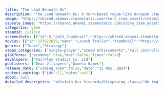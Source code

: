```yaml
---
title: "The Land Beneath Us"
description: "The Land Beneath Us: A turn-based rogue-lite dungeon crawler rooted in Welsh mythology. Unleash skill combos and wield stylish weaponry in Annwn's Underworld. Conquer the Seven Lords, save The Creator, and retrieve vital Soul-Tech."
image: "https://shared.akamai.steamstatic.com/store_item_assets/steam/apps/2131010/header.jpg?t=1729155189"
capsule_image: "https://shared.akamai.steamstatic.com/store_item_assets/steam/apps/2131010/capsule_231x87.jpg?t=1729155189"
categories: game
steamid: 2131010
screenshots: [{"id":0,"path_thumbnail":"https://shared.akamai.steamstatic.com/store_item_assets/steam/apps/2131010/ss_d0c0a9c823218f5aa8dd6d58eacbe65282b4b50f.600x338.jpg?t=1729155189","path_full":"https://shared.akamai.steamstatic.com/store_item_assets/steam/apps/2131010/ss_d0c0a9c823218f5aa8dd6d58eacbe65282b4b50f.1920x1080.jpg?t=1729155189"},{"id":1,"path_thumbnail":"https://shared.akamai.steamstatic.com/store_item_assets/steam/apps/2131010/ss_d345976648b31f22eff14a806dfb64f2227749eb.600x338.jpg?t=1729155189","path_full":"https://shared.akamai.steamstatic.com/store_item_assets/steam/apps/2131010/ss_d345976648b31f22eff14a806dfb64f2227749eb.1920x1080.jpg?t=1729155189"},{"id":2,"path_thumbnail":"https://shared.akamai.steamstatic.com/store_item_assets/steam/apps/2131010/ss_d7372550e2296b9fea1cb4fc8ccb95d1c6eecd2f.600x338.jpg?t=1729155189","path_full":"https://shared.akamai.steamstatic.com/store_item_assets/steam/apps/2131010/ss_d7372550e2296b9fea1cb4fc8ccb95d1c6eecd2f.1920x1080.jpg?t=1729155189"},{"id":3,"path_thumbnail":"https://shared.akamai.steamstatic.com/store_item_assets/steam/apps/2131010/ss_b4b35e9811be0e0b92e49309e6f83b821b3f6562.600x338.jpg?t=1729155189","path_full":"https://shared.akamai.steamstatic.com/store_item_assets/steam/apps/2131010/ss_b4b35e9811be0e0b92e49309e6f83b821b3f6562.1920x1080.jpg?t=1729155189"},{"id":4,"path_thumbnail":"https://shared.akamai.steamstatic.com/store_item_assets/steam/apps/2131010/ss_03f4dea368113f8152739f28f588ee6491b499d7.600x338.jpg?t=1729155189","path_full":"https://shared.akamai.steamstatic.com/store_item_assets/steam/apps/2131010/ss_03f4dea368113f8152739f28f588ee6491b499d7.1920x1080.jpg?t=1729155189"},{"id":5,"path_thumbnail":"https://shared.akamai.steamstatic.com/store_item_assets/steam/apps/2131010/ss_3d510c17538c8ba5e9d4319fcd7e5285b7f358fa.600x338.jpg?t=1729155189","path_full":"https://shared.akamai.steamstatic.com/store_item_assets/steam/apps/2131010/ss_3d510c17538c8ba5e9d4319fcd7e5285b7f358fa.1920x1080.jpg?t=1729155189"},{"id":6,"path_thumbnail":"https://shared.akamai.steamstatic.com/store_item_assets/steam/apps/2131010/ss_8fe85bfa78b0036b52636c918bb41e262ae30e07.600x338.jpg?t=1729155189","path_full":"https://shared.akamai.steamstatic.com/store_item_assets/steam/apps/2131010/ss_8fe85bfa78b0036b52636c918bb41e262ae30e07.1920x1080.jpg?t=1729155189"}]
movies: [{"id":257022838,"name":"Launch Trailer","thumbnail":"https://shared.akamai.steamstatic.com/store_item_assets/steam/apps/257022838/movie.293x165.jpg?t=1715601651","webm":{"480":"http://video.akamai.steamstatic.com/store_trailers/257022838/movie480_vp9.webm?t=1715601651","max":"http://video.akamai.steamstatic.com/store_trailers/257022838/movie_max_vp9.webm?t=1715601651"},"mp4":{"480":"http://video.akamai.steamstatic.com/store_trailers/257022838/movie480.mp4?t=1715601651","max":"http://video.akamai.steamstatic.com/store_trailers/257022838/movie_max.mp4?t=1715601651"},"highlight":true},{"id":257019825,"name":"Gameplay 101","thumbnail":"https://shared.akamai.steamstatic.com/store_item_assets/steam/apps/257019825/movie.293x165.jpg?t=1715601655","webm":{"480":"http://video.akamai.steamstatic.com/store_trailers/257019825/movie480_vp9.webm?t=1715601655","max":"http://video.akamai.steamstatic.com/store_trailers/257019825/movie_max_vp9.webm?t=1715601655"},"mp4":{"480":"http://video.akamai.steamstatic.com/store_trailers/257019825/movie480.mp4?t=1715601655","max":"http://video.akamai.steamstatic.com/store_trailers/257019825/movie_max.mp4?t=1715601655"},"highlight":true},{"id":256997100,"name":"Demo Gameplay Teaser","thumbnail":"https://shared.akamai.steamstatic.com/store_item_assets/steam/apps/256997100/movie.293x165.jpg?t=1706526093","webm":{"480":"http://video.akamai.steamstatic.com/store_trailers/256997100/movie480_vp9.webm?t=1706526093","max":"http://video.akamai.steamstatic.com/store_trailers/256997100/movie_max_vp9.webm?t=1706526093"},"mp4":{"480":"http://video.akamai.steamstatic.com/store_trailers/256997100/movie480.mp4?t=1706526093","max":"http://video.akamai.steamstatic.com/store_trailers/256997100/movie_max.mp4?t=1706526093"},"highlight":true},{"id":256906095,"name":"Story Trailer","thumbnail":"https://shared.akamai.steamstatic.com/store_item_assets/steam/apps/256906095/movie.293x165.jpg?t=1706526222","webm":{"480":"http://video.akamai.steamstatic.com/store_trailers/256906095/movie480_vp9.webm?t=1706526222","max":"http://video.akamai.steamstatic.com/store_trailers/256906095/movie_max_vp9.webm?t=1706526222"},"mp4":{"480":"http://video.akamai.steamstatic.com/store_trailers/256906095/movie480.mp4?t=1706526222","max":"http://video.akamai.steamstatic.com/store_trailers/256906095/movie_max.mp4?t=1706526222"},"highlight":false}]
genres: ["Indie","Strategy"]
steam_categories: ["Single-player","Steam Achievements","Full controller support","Family Sharing"]
platforms: {"windows":true,"mac":false,"linux":false}
developers: ["FairPlay Studios Co. Ltd"]
publishers: ["Dear Villagers","Gamera Games"]
release_date: {"coming_soon":false,"date":"13 May, 2024"}
content_warning: {"ids":[],"notes":null}
about: null
detailed_description: "<h1>Join Our Discord</h1><p><img class=\"bb_img\" src=\"https://shared.akamai.steamstatic.com/store_item_assets/steam/apps/2131010/extras/lbudisc.png?t=1729155189\" /></p><br><h1>About the Game</h1>The Land Beneath Us is a turn-based rogue-lite action dungeon crawler. Use powerful skill combos and stylish weaponry to battle your way through the Underworld known as Annwn. Enjoy challenging dynamic encounters and discover the mysteries of this mythological world.<br><br><img class=\"bb_img\" src=\"https://shared.akamai.steamstatic.com/store_item_assets/steam/apps/2131010/extras/BannerBoss230.gif?t=1729155189\" /><br><br><strong><h2 class=\"bb_tag\">BATTLE THROUGH THE UNDERWORLD!</h2></strong><br><br>Forged by The Creator, the Ultimate Soul Harvester (U.S.H) is crafted to gather Souls. Now armed with Soul-Technology, its mission is one of redemption. Explore The Underworld, engage, barter, or confront characters. Learn from their tales to shape your unique path.<br><br><img class=\"bb_img\" src=\"https://shared.akamai.steamstatic.com/store_item_assets/steam/apps/2131010/extras/BannerLab230.gif?t=1729155189\" /><br><br><strong><h2 class=\"bb_tag\">MASTER THE COMBOS!</h2></strong><br><br>Overcome enemies with powerful abilities, executing customizable movement combinations. Plan strategically through short, action-packed levels to maximize hits on creatures!<br><br><img class=\"bb_img\" src=\"https://shared.akamai.steamstatic.com/store_item_assets/steam/apps/2131010/extras/BannerCombo230.gif?t=1729155189\" /><br><br><strong><h2 class=\"bb_tag\">VARIED ARSENAL</h2></strong><br><br>Strategize and wield a diverse array of weapons, from Blood Axes to Longinus Spears and Lazer Pistols. Equip different weapons in each slot for a dynamic hack 'n' slash journey through the Underworld.<br><br><img class=\"bb_img\" src=\"https://shared.akamai.steamstatic.com/store_item_assets/steam/apps/2131010/extras/BannerArsenal.gif?t=1729155189\" /><br><br><strong><h2 class=\"bb_tag\">REPLAYABILITY FACTOR</h2></strong><br><br>Enhance stats and abilities by collecting souls from defeated enemies as you explore each world. Enjoy direct combat? Boost your Weapon skill tree. Prefer a strategic approach? Unlock potent Combo Abilities to hit enemies from a distance."
---
```


